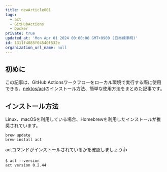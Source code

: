 ```yaml
---
title: newArticle001
tags:
  - act
  - GitHubActions
  - Docker
private: true
updated_at: 'Mon Apr 01 2024 00:00:00 GMT+0900 (日本標準時)'
id: 1311f4085f04540f532e
organization_url_name: null
---
```

## 初めに
この記事は、GitHub Actionsワークフローをローカル環境で実行する際に使用できる、[nektos/act](https://github.com/nektos/act)のインストール方法、簡単な使用方法をまとめた記事です。

## インストール方法

Linux、macOSを利用している場合、Homebrewを利用したインストールが推奨されています。

```shellscript
brew update
brew install act
```

actコマンドがインストールされているかを確認しましょう:+1:

```shellscript
$ act --version
act version 0.2.44
```
